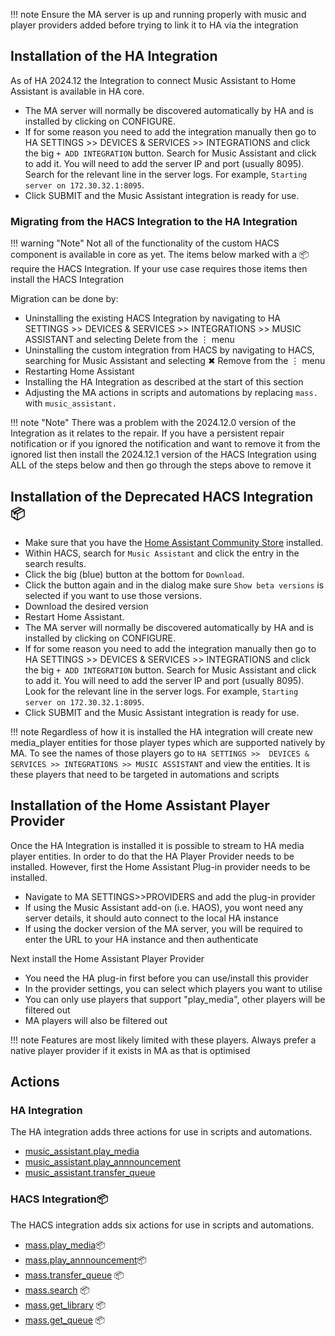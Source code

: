 !!! note
    Ensure the MA server is up and running properly with music and player providers added before trying to link it to HA via the integration

## Installation of the HA Integration

As of HA 2024.12 the Integration to connect Music Assistant to Home Assistant is available in HA core. 

- The MA server will normally be discovered automatically by HA and is installed by clicking on CONFIGURE.
- If for some reason you need to add the integration manually then go to HA SETTINGS >>  DEVICES & SERVICES >> INTEGRATIONS and click the big `+ ADD INTEGRATION` button. Search for Music Assistant and click to add it. You will need to add the server IP and port (usually 8095). Search for the relevant line in the server logs. For example, `Starting server on 172.30.32.1:8095`. 
- Click SUBMIT and the Music Assistant integration is ready for use.

### Migrating from the HACS Integration to the HA Integration

!!! warning "Note"
    Not all of the functionality of the custom HACS component is available in core as yet. The items below marked with a 📦 require the HACS Integration. If your use case requires those items then install the HACS Integration
    
Migration can be done by:

- Uninstalling the existing HACS Integration by navigating to HA SETTINGS >>  DEVICES & SERVICES >> INTEGRATIONS >> MUSIC ASSISTANT and selecting Delete from the ⋮ menu
- Uninstalling the custom integration from HACS by navigating to HACS, searching for Music Assistant and selecting ✖ Remove from the ⋮ menu
- Restarting Home Assistant
- Installing the HA Integration as described at the start of this section
- Adjusting the MA actions in scripts and automations by replacing `mass.` with `music_assistant.` 

!!! note "Note"
    There was a problem with the 2024.12.0 version of the Integration as it relates to the repair. If you have a persistent repair notification or if you ignored the notification and want to remove it from the ignored list then install the 2024.12.1 version of the HACS Integration using ALL of the steps below and then go through the steps above to remove it
    
## Installation of the Deprecated HACS Integration 📦

- Make sure that you have the [Home Assistant Community Store](https://hacs.xyz/) installed.
- Within HACS, search for `Music Assistant` and click the entry in the search results.
- Click the big (blue) button at the bottom for `Download`.
- Click the button again and in the dialog make sure `Show beta versions` is selected if you want to use those versions.
- Download the desired version
- Restart Home Assistant.
- The MA server will normally be discovered automatically by HA and is installed by clicking on CONFIGURE.
- If for some reason you need to add the integration manually then go to HA SETTINGS >>  DEVICES & SERVICES >> INTEGRATIONS and click the big `+ ADD INTEGRATION` button. Search for Music Assistant and click to add it. You will need to add the server IP and port (usually 8095). Look for the relevant line in the server logs. For example, `Starting server on 172.30.32.1:8095`. 
- Click SUBMIT and the Music Assistant integration is ready for use.

!!! note 
    Regardless of how it is installed the HA integration will create new media_player entities for those player types which are supported natively by MA. To see the names of those players go to `HA SETTINGS >>  DEVICES & SERVICES >> INTEGRATIONS >> MUSIC ASSISTANT` and view the entities. It is these players that need to be targeted in automations and scripts

## Installation of the Home Assistant Player Provider

Once the HA Integration is installed it is possible to stream to HA media player entities. In order to do that the HA Player Provider needs to be installed.  However, first the Home Assistant Plug-in provider needs to be installed.

- Navigate to MA SETTINGS>>PROVIDERS and add the plug-in provider
- If using the Music Assistant add-on (i.e. HAOS), you wont need any server details, it should auto connect to the local HA instance
- If using the docker version of the MA server, you will be required to enter the URL to your HA instance and then authenticate

Next install the Home Assistant Player Provider

- You need the HA plug-in first before you can use/install this provider
- In the provider settings, you can select which players you want to utilise
- You can only use players that support "play_media", other players will be filtered out
- MA players will also be filtered out

!!! note
    Features are most likely limited with these players. Always prefer a native player provider if it exists in MA as that is optimised

## Actions

### HA Integration

The HA integration adds three actions for use in scripts and automations. 

- [music_assistant.play_media](../faq/massplaymedia.md)
- [music_assistant.play_annnouncement](../faq/massannounce.md)
- [music_assistant.transfer_queue](../faq/masstransfer.md) 

### HACS Integration📦

The HACS integration adds six actions for use in scripts and automations. 

- [mass.play_media](../faq/massplaymedia.md)📦
- [mass.play_annnouncement](../faq/massannounce.md)📦
- [mass.transfer_queue](../faq/masstransfer.md) 📦
- [mass.search](../faq/masssearch.md) 📦
- [mass.get_library](../faq/get_library.md) 📦
- [mass.get_queue](../faq/get_queue.md) 📦
